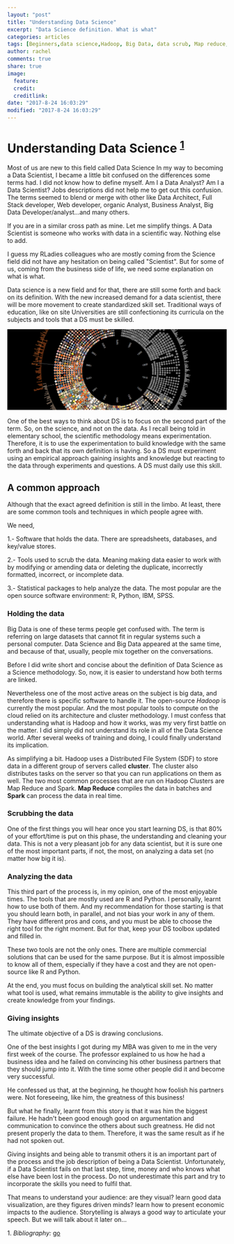 ```yaml
---
layout: "post"
title: "Understanding Data Science"
excerpt: "Data Science definition. What is what"
categories: articles
tags: [Beginners,data science,Hadoop, Big Data, data scrub, Map reduce, spark]
author: rachel
comments: true
share: true
image:
  feature:
  credit:
  creditlink:
date: "2017-8-24 16:03:29"
modified: "2017-8-24 16:03:29"
---
```


# Understanding Data Science <sup>[1](#myfootnote1)</sup>
Most of us are new to this field called Data Science In my way to becoming a Data Scientist, I became a little bit confused on the differences some terms had. I did not know how to define myself. Am I a Data Analyst? Am I a Data Scientist? Jobs descriptions did not help me to get out this confusion. The terms seemed to blend or merge with other like Data Architect, Full Stack developer, Web developer, organic Analyst, Business Analyst, Big Data Developer/analyst...and many others.

If you are in a similar cross path as mine. Let me simplify things. A Data Scientist is someone who works with data in a scientific way. Nothing else to add.

I guess my RLadies colleagues who are mostly coming from the Science field did not have any hesitation on being called "Scientist". But for some of us, coming from the business side of life, we need some explanation on what is what.

Data science is a new field and for that, there are still some forth and back on its definition. With the new increased demand for a data scientist, there will be more movement to create standardized skill set. Traditional ways of education, like on site Universities are still confectioning its curricula on the subjects and tools that a DS must be skilled.

![](/images/understanding-DS.png)

One of the best ways to think about DS is to focus on the second part of the term. So, on the science, and not on the data.
As I recall being told in elementary school, the scientific methodology means experimentation. Therefore, it is to use the experimentation to build knowledge with the same forth and back that its own definition is having. So a DS must experiment using an empirical approach gaining insights and knowledge but reacting to the data through experiments and questions. A DS must daily use this skill.

## A common approach
Although that the exact agreed definition is still in the limbo. At least, there are some common tools and techniques in which people agree with.

We need,

1.- Software that holds the data. There are spreadsheets, databases, and key/value stores.

2.- Tools used to scrub the data. Meaning making data easier to work with by modifying or amending data or deleting the duplicate, incorrectly formatted, incorrect, or incomplete data.

3.- Statistical packages to help analyze the data. The most popular are the open source software environment: R, Python, IBM, SPSS.

### Holding the data
Big Data is one of these terms people get confused with. The term is referring on large datasets that cannot fit in regular systems such a personal computer. Data Science and Big Data appeared at the same time, and because of that, usually, people mix together on the conversations.

Before I did write short and concise about the definition of Data Science as a Science methodology. So, now, it is easier to understand how both terms are linked.

Nevertheless one of the most active areas on the subject is big data, and therefore there is specific software to handle it. The open-source *Hadoop* is currently the most popular. And the most popular tools to compute on the cloud relied on its architecture and cluster methodology. I must confess that understanding what is Hadoop and how it works, was my very first battle on the matter. I did simply did not understand its role in all of the Data Science world. After several weeks of training and doing, I could finally understand its implication.

As simplifying a bit. Hadoop uses a Distributed File System (SDF) to store data in a different group of servers called **cluster**. The cluster also distributes tasks on the server so that you can run applications on them as well. The two most common processes that are run on Hadoop Clusters are Map Reduce and Spark. **Map Reduce** compiles the data in batches and **Spark** can process the data in real time.

### Scrubbing the data
One of the first things you will hear once you start learning DS, is that 80% of your effort/time is put on this phase, the understanding and cleaning your data. This is not a very pleasant job for any data scientist, but it is sure one of the most important parts, if not, the most, on analyzing a data set (no matter how big it is).

### Analyzing the data
This third part of the process is, in my opinion, one of the most enjoyable times.
The tools that are mostly used are R and Python. I personally, learnt how to use both of them. And my recommendation for those starting is that you should learn both, in parallel, and not bias your work in any of them. They have different pros and cons, and you must be able to choose the right tool for the right moment. But for that, keep your DS toolbox updated and filled in.

These two tools are not the only ones. There are multiple commercial solutions that can be used for the same purpose. But it is almost impossible to know all of them, especially if they have a cost and they are not open-source like R and Python.

At the end, you must focus on building the analytical skill set. No matter what tool is used, what remains immutable is the ability to give insights and create knowledge from your findings.

### Giving insights
The ultimate objective of a DS is drawing conclusions.

One of the best insights I got during my MBA was given to me in the very first week of the course. The professor explained to us how he had a business idea and he failed on convincing his other business partners that they should jump into it. With the time some other people did it and become very successful.

He confessed us that, at the beginning, he thought how foolish his partners were. Not foreseeing, like him, the greatness of this business!

But what he finally, learnt from this story is that it was him the biggest failure. He hadn't been good enough good on argumentation and communication to convince the others about such greatness. He did not present properly the data to them. Therefore, it was the same result as if he had not spoken out.

Giving insights and being able to transmit others it is an important part of the process and the job description of being a Data Scientist. Unfortunately, if a Data Scientist fails on that last step, time, money and who knows what else have been lost in the process. Do not underestimate this part and try to incorporate the skills you need to fulfil that.

That means to understand your audience: are they visual? learn good data visualization, are they figures driven minds? learn how to present economic impacts to the audience. Storytelling is always a good way to articulate your speech. But we will talk about it later on...

<a name="myfootnote1">1</a>. *Bibliography:*  [go](http://amzn.to/2xvl5HP)
